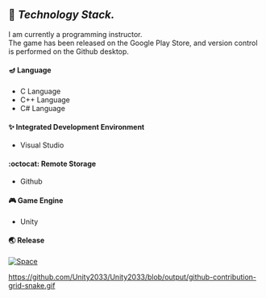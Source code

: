 ## :bear: ***Technology Stack.***
I am currently a programming instructor. \
The game has been released on the Google Play Store, and version control is performed on the Github desktop.

#### :diya_lamp: Language 
- C Language
- C++ Language
- C# Language

#### :sparkles: Integrated Development Environment
- Visual Studio

#### :octocat: Remote Storage
- Github

#### :video_game: Game Engine
- Unity

#### :earth_asia: Release

[![Space](https://user-images.githubusercontent.com/82032086/200162357-8728c28b-6c6d-43be-9039-4fb6c8b15dbf.png)](https://play.google.com/store/apps/details?id=com.Default.SpaceCats) 

https://github.com/Unity2033/Unity2033/blob/output/github-contribution-grid-snake.gif
